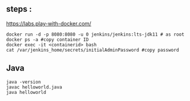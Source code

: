 
## steps :
https://labs.play-with-docker.com/

    docker run -d -p 8080:8080 -u 0 jenkins/jenkins:lts-jdk11 # as root
    docker ps -a #copy container ID
    docker exec -it <containerid> bash
    cat /var/jenkins_home/secrets/initialAdminPassword #copy password
    


## Java
    java -version
    javac helloworld.java
    java helloworld
